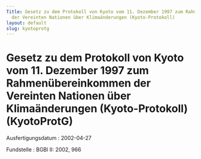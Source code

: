 ```yaml
---
Title: Gesetz zu dem Protokoll von Kyoto vom 11. Dezember 1997 zum Rahmenübereinkommen
  der Vereinten Nationen über Klimaänderungen (Kyoto-Protokoll)
layout: default
slug: kyotoprotg
---
```


# Gesetz zu dem Protokoll von Kyoto vom 11. Dezember 1997 zum Rahmenübereinkommen der Vereinten Nationen über Klimaänderungen (Kyoto-Protokoll) (KyotoProtG)

Ausfertigungsdatum
:   2002-04-27

Fundstelle
:   BGBl II: 2002, 966

